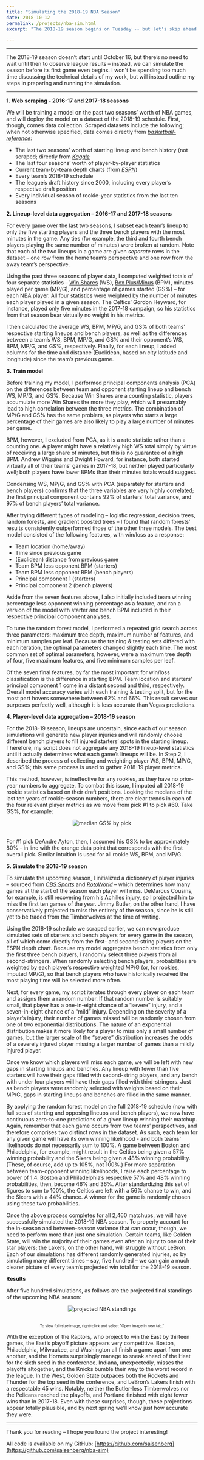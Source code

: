 ```yaml
---
title: "Simulating the 2018-19 NBA Season"
date: 2018-10-12
permalink: /projects/nba-sim.html
excerpt: "The 2018-19 season begins on Tuesday -- but let's skip ahead to next June."

---
```

<hr>
The 2018-19 season doesn’t start until October 16, but there’s no need to wait until then to observe league results – instead, we can simulate the season before its first game even begins. I won't be spending too much time discussing the technical details of my work, but will instead outline my steps in preparing and running the simulation.
<hr>

**1. Web scraping - 2016-17 and 2017-18 seasons**

We will be training a model on the past two seasons’ worth of NBA games, and will deploy the model on a dataset of the 2018-19 schedule. First, though, comes data collection. Scraped datasets include the following; when not otherwise specified, data comes directly from [*basketball-reference*](https://www.basketball-reference.com/):

* The last two seasons’ worth of starting lineup and bench history (not scraped; directly from [*Kaggle*](https://www.kaggle.com/pablote/nba-enhanced-stats)
* The last four seasons’ worth of player-by-player statistics
* Current team-by-team depth charts (from [*ESPN*](http://www.espn.com/nba/depth/_/type/print))
* Every team’s 2018-19 schedule
* The league’s draft history since 2000, including every player’s respective draft position
* Every individual season of rookie-year statistics from the last ten seasons

**2. Lineup-level data aggregation – 2016-17 and 2017-18 seasons**

For every game over the last two seasons, I subset each team’s lineup to only the five starting players and the three bench players with the most minutes in the game. Any ties (for example, the third and fourth bench players playing the same number of minutes) were broken at random. Note that each of the two lineups in a game are given *separate* rows in the dataset – one row from the home team’s perspective and one row from the away team’s perspective.

Using the past three seasons of player data, I computed weighted totals of four separate statistics – [Win Shares](https://www.basketball-reference.com/about/ws.html) (WS), [Box Plus/Minus](https://www.basketball-reference.com/about/bpm.html) (BPM), minutes played per game (MP/G), and percentage of games started (GS%) – for each NBA player. All four statistics were weighted by the number of minutes each player played in a given season. The Celtics’ Gordon Heyward, for instance, played only five minutes in the 2017-18 campaign, so his statistics from that season bear virtually no weight in his metrics.

I then calculated the average WS, BPM, MP/G, and GS% of both teams’ respective starting lineups and bench players, as well as the differences between a team’s WS, BPM, MP/G, and GS% and their opponent’s WS, BPM, MP/G, and GS%, respectively. Finally, for each lineup, I added columns for the time and distance (Euclidean, based on city latitude and longitude) since the team’s previous game.

**3. Train model**

Before training my model, I performed principal components analysis (PCA) on the differences between team and opponent starting lineup and bench WS, MP/G, and GS%. Because Win Shares are a counting statistic, players accumulate more Win Shares the more they play, which will presumably lead to high correlation between the three metrics. The combination of MP/G and GS% has the same problem, as players who starts a large percentage of their games are also likely to play a large number of minutes per game.

BPM, however, I excluded from PCA, as it is a rate statistic rather than a counting one. A player might have a relatively high WS total simply by virtue of receiving a large share of minutes, but this is no guarantee of a high BPM. Andrew Wiggins and Dwight Howard, for instance, both started virtually all of their teams’ games in 2017-18, but neither played particularly well; both players have lower BPMs than their minutes totals would suggest.

Condensing WS, MP/G, and GS% with PCA (separately for starters and bench players) confirms that the three variables are very highly correlated; the first principal component contains 92% of starters’ total variance, and 97% of bench players’ total variance.

After trying different types of modeling – logistic regression, decision trees, random forests, and gradient boosted trees – I found that random forests’ results consistently outperformed those of the other three models. The best model consisted of the following features, with win/loss as a response:

* Team location (home/away)
* Time since previous game
* (Euclidean) distance from previous game
* Team BPM less opponent BPM (starters)
* Team BPM less opponent BPM (bench players)
* Principal component 1 (starters)
* Principal component 2 (bench players)

Aside from the seven features above, I also initially included team winning percentage less opponent winning percentage as a feature, and ran a version of the model with starter and bench BPM included in their respective principal component analyses.

To tune the random forest model, I performed a repeated grid search across three parameters: maximum tree depth, maximum number of features, and minimum samples per leaf. Because the training & testing sets differed with each iteration, the optimal parameters changed slightly each time. The most common set of optimal parameters, however, were a maximum tree depth of four, five maximum features, and five minimum samples per leaf.

Of the seven final features, by far the most important for win/loss classification is the difference in starting BPM. Team location and starters’ principal component 1 come in a distant second and third, respectively. Overall model accuracy varies with each training & testing split, but for the most part hovers somewhere between 62% and 66%. This result serves our purposes perfectly well, although it is less accurate than Vegas predictions.

**4. Player-level data aggregation – 2018-19 season**

For the 2018-19 season, lineups are uncertain, since each of our season simulations will generate new player injuries and will randomly choose different bench players to fill injured starters’ spots in the starting lineup. Therefore, my script does not aggregate any 2018-19 lineup-level statistics until it actually determines what each game’s lineups will be. In Step 2, I described the process of collecting and weighting player WS, BPM, MP/G, and GS%; this same process is used to gather 2018-19 player metrics.

This method, however, is ineffective for any rookies, as they have no prior-year numbers to aggregate. To combat this issue, I imputed all 2018-19 rookie statistics based on their draft positions. Looking the medians of the last ten years of rookie-season numbers, there are clear trends in each of the four relevant player metrics as we move from pick #1 to pick #60. Take GS%, for example:

<center><img src="{{ site.url }}{{ site.baseurl }}/images/nba-sim/median-GSpct-by-pick.png" alt="median GS% by pick"></center><br>

For #1 pick DeAndre Ayton, then, I assumed his GS% to be approximately 80% - in line with the orange data point that corresponds with the first overall pick. Similar intuition is used for all rookie WS, BPM, and MP/G.

**5. Simulate the 2018-19 season**

To simulate the upcoming season, I initialized a dictionary of player injuries – sourced from [*CBS Sports*](https://cbssports.com/nba/injuries/) and [*RotoWorld*](http://rotoworld.com/teams/injuries/nba/all/) – which determines how many games at the start of the season each player will miss. DeMarcus Cousins, for example, is still recovering from his Achilles injury, so I projected him to miss the first ten games of the year. Jimmy Butler, on the other hand, I have conservatively projected to miss the entirety of the season, since he is still yet to be traded from the Timberwolves at the time of writing.

Using the 2018-19 schedule we scraped earlier, we can now produce simulated sets of starters and bench players for every game in the season, all of which come directly from the first- and second-string players on the ESPN depth chart. Because my model aggregates bench statistics from only the first three bench players, I randomly select three players from all second-stringers. When randomly selecting bench players, probabilities are weighted by each player’s respective weighted MP/G (or, for rookies, imputed MP/G), so that bench players who have historically received the most playing time will be selected more often.

Next, for every game, my script iterates through every player on each team and assigns them a random number. If that random number is suitably small, that player has a one-in-eight chance of a “severe” injury, and a seven-in-eight chance of a “mild” injury. Depending on the severity of a player’s injury, their number of games missed will be randomly chosen from one of two exponential distributions. The nature of an exponential distribution makes it more likely for a player to miss only a small number of games, but the larger scale of the “severe” distribution increases the odds of a severely injured player missing a larger number of games than a mildly injured player.

Once we know which players will miss each game, we will be left with new gaps in starting lineups and benches. Any lineup with fewer than five starters will have their gaps filled with second-string players, and any bench with under four players will have their gaps filled with third-stringers. Just as bench players were randomly selected with weights based on their MP/G, gaps in starting lineups and benches are filled in the same manner.

By applying the random forest model on the full 2018-19 schedule (now with full sets of starting and opposing lineups and bench players), we now have continuous zero-to-one predictions of a given lineup winning their matchup. Again, remember that each game occurs from two teams’ perspectives, and therefore comprises two distinct rows in the dataset. As such, each team for any given game will have its own winning likelihood - and both teams' likelihoods do not necessarily sum to 100%. A game between Boston and Philadelphia, for example, might result in the Celtics being given a 57% winning probability and the Sixers being given a 48% winning probability. (These, of course, add up to 105%, not 100%.) For more separation between team-opponent winning likelihoods, I raise each percentage to power of 1.4. Boston and Philadelphia’s respective 57% and 48% winning probabilities, then, become 46% and 36%. After standardizing this set of figures to sum to 100%, the Celtics are left with a 56% chance to win, and the Sixers with a 44% chance. A winner for the game is randomly chosen using these two probabilities.

Once the above process completes for all 2,460 matchups, we will have successfully simulated the 2018-19 NBA season. To properly account for the in-season and between-season variance that can occur, though, we need to perform more than just one simulation. Certain teams, like Golden State, will win the majority of their games even after an injury to one of their star players; the Lakers, on the other hand, will struggle without LeBron. Each of our simulations has different randomly generated injuries, so by simulating many different times – say, five hundred – we can gain a much clearer picture of every team’s projected win total for the 2018-19 season.

**Results**

After five hundred simulations, as follows are the projected final standings of the upcoming NBA season:

<center><img src="{{ site.url }}{{ site.baseurl }}/images/nba-sim/projected-standings.png" alt="projected NBA standings"></center><br>

<small><small><center>To view full-size image, right-click and select "Open image in new tab."</center></small></small>

With the exception of the Raptors, who project to win the East by thirteen games, the East’s playoff picture appears very competitive. Boston, Philadelphia, Milwaukee, and Washington all finish a game apart from one another, and the Hornets surprisingly manage to sneak ahead of the Heat for the sixth seed in the conference. Indiana, unexpectedly, misses the playoffs altogether, and the Knicks bumble their way to the worst record in the league. In the West, Golden State outpaces both the Rockets and Thunder for the top seed in the conference, and LeBron’s Lakers finish with a respectable 45 wins. Notably, neither the Butler-less Timberwolves nor the Pelicans reached the playoffs, and Portland finished with eight fewer wins than in 2017-18. Even with these surprises, though, these projections appear totally plausible, and by next spring we’ll know just how accurate they were.
<hr>
Thank you for reading – I hope you found the project interesting!

All code is available on my GitHub: [https://github.com/saisenberg](https://github.com/saisenberg/nba-sim)

